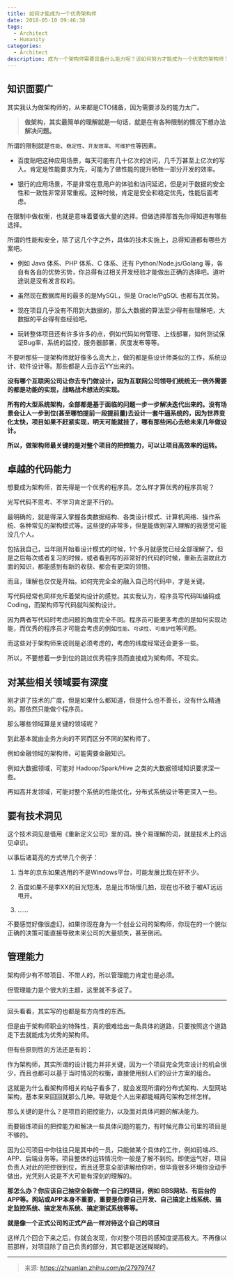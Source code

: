 ```yaml
---
title: 如何才能成为一个优秀架构师
date: 2018-05-10 09:46:38
tags:
  - Architect
  - Humanity
categories:
  - Architect
description: 成为一个架构师需要具备什么能力呢？该如何努力才能成为一个优秀的架构师？
---
```


## 知识面要广

其实我认为做架构师的，从来都是CTO储备，因为需要涉及的能力太广。

> **做架构，其实最简单的理解就是一句话，就是在有各种限制的情况下想办法解决问题。**

所谓的限制就是`性能`、`稳定性`、`开发效率`、`可维护性`等因素。

* 百度贴吧这种应用场景，每天可能有几十亿次的访问，几千万甚至上亿次的写入。肯定是性能要求为先，可能为了做性能的提升牺牲一部分开发的效率。

* 银行的应用场景，不是非常在意用户的体验和访问延迟，但是对于数据的安全性和一致性非常非常重视。这种时候，肯定是安全和稳定优先，性能后面考虑。

在限制中做权衡，也就是意味着要做大量的选择。但做选择那首先你得知道有哪些选择。

所谓的性能和安全，除了这几个字之外，具体的技术实施上，总得知道都有哪些方案吧。

* 例如 Java 体系、PHP 体系、C 体系、还有 Python/Node.js/Golang 等，各自有各自的优势劣势，你总得有过相关开发经验才能做出正确的选择吧。道听途说是没有发言权的。

* 虽然现在数据库用的最多的是MySQL，但是 Oracle/PgSQL 也都有其优势。

* 现在项目几乎没有不用到大数据的，那么大数据的算法至少得有些理解吧，大数据的平台得有些经验吧。

* 玩转整体项目还有许多许多的点，例如代码如何管理、上线部署，如何测试保证Bug率，系统的监控，服务器部署，灰度发布等等。

不要听那些一提架构师就好像多么高大上，做的都是些设计师类似的工作，系统设计、软件设计等。那些都是人云亦云YY出来的。

**没有哪个互联网公司让你去专门做设计，因为互联网公司领导们统统无一例外需要的都是功能的实现，战略战术想法的实现。**

**所有的大型系统架构，全部都是基于面临的问题一步一步解决迭代出来的。没有场景会让人一步到位(甚至哪怕提前一段提前量)去设计一套牛逼系统的，因为世界变化太快，项目如果不赶紧实现，明天可能就挂了，哪有那些闲心去给未来几年做设计。**

**所以，做架构师最关键的是对整个项目的把控能力，可以让项目高效率的运转。**

## 卓越的代码能力

想要成为架构师，首先得是一个优秀的程序员。怎么样才算优秀的程序员呢？

光写代码不思考、不学习肯定是不行的。

最明确的，就是得深入掌握各类数据结构、各类设计模式、计算机网络、操作系统、各种常见的架构模式等。这些提的非常多，但是能做到深入理解的我感觉可能没几个人。

包括我自己，当年刚开始看设计模式的时候，1个多月就感觉已经全部理解了。但是之后每次或者复习的时候，或者看到写的非常好的代码的时候，重新去温故此方面的知识，都能感到有新的收获、都会有更深的领悟。

而且，理解也仅仅是开始。如何完完全全的融入自己的代码中，才是关键。

写代码经常也同样充斥着架构设计的感觉。其实我认为，程序员写代码叫编码或Coding，而架构师写代码就叫架构设计。

因为两者写代码时考虑问题的角度完全不同。程序员可能更多考虑的是如何实现功能，而优秀的程序员才可能会考虑的例如`性能`、`可读性`、`可维护性`等问题。

而这些对于架构师来说则是必须考虑的，考虑的纬度经常还会更多一些。

所以，不要想着一步到位的跳过优秀程序员而直接成为架构师。不现实。

## 对某些相关领域要有深度

刚才讲了技术的广度，但是如果什么都知道，但是什么也不善长，没有什么精通的。那依然只能做个程序员。

那么哪些领域算是关键的领域呢？

到此基本就由业务方向的不同而区分不同的架构师了。

例如金融领域的架构师，可能需要金融知识。

例如大数据领域，可能对 Hadoop/Spark/Hive 之类的大数据领域知识要求深一些。

再如高并发领域，可能对整个系统的性能优化，分布式系统设计等更深入一些。

## 要有技术洞见

这个技术洞见是借用《重新定义公司》里的词。换个易理解的词，就是技术上的远见卓识。

以事后诸葛亮的方式举几个例子：

1. 当年的京东如果选用的不是Windows平台，可能发展比现在好不少。

2. 百度如果不是李XX的目光短浅，总是比市场慢几拍，现在也不致于被AT远远甩开。

3. ......

不要感觉好像很虚幻，如果你现在身为一个创业公司的架构师，你现在的一个貌似正确的决策可能直接导致未来公司的大量损失，甚至倒闭。



## 管理能力

架构师少有不带项目、不带人的，所以管理能力肯定也是必须。

但管理能力是个很大的主题，这里就不多说了。





------

回头看看，其实写的也都是些方向性的东西。

但是由于架构师职业的特殊性，真的很难给出一条具体的道路，只要按照这个道路走下去就能成为优秀的架构师。

但有些原则性的方法还是有的：

作为架构师，其实所谓的设计能力并非关键，因为一个项目完全凭空设计的机会很少，而且也都可以基于当时情况的权衡，直接使用别人们的设计方案的组合。

这就是为什么看架构师相关的帖子看多了，就会发现所谓的分布式架构、大型网站架构，基本来来回回就那么几种。导致是个人出来都能喊两句架构怎样怎样。

那么关键的是什么？是项目的把控能力，以及面对具体问题的解决能力。

而要锻炼项目的把控能力和解决一些具体问题的能力，有时候光靠公司里的项目是不够的。

因为公司项目中你往往只是其中的一员，只能做某个具体的工作，例如前端JS、APP、后端业务等。项目整体的运转情况你一般是了解不到的。即使运气好，项目负责人对此的把控很到位，而且还愿意全部讲解给你听，但毕竟很多环境你没动手做出，光凭别人说是不大可能有深刻的理解的。

**那怎么办？你应该自己抽空全新做一个自己的项目，例如 BBS网站、有后台的APP等。网站或APP本身不重要，重要是你要自己开发、自己搞定上线系统、搞定监控系统、搞定发布系统、搞定测试系统等等。**

**就是像一个正式公司的正式产品一样对待这个自己的项目**

这样几个回合下来之后，你就会发现，你对整个项目的感知度提高极大。不再像以前那样，对项目除了自己负责的部分，其它都是迷迷糊糊的。



---
> 来源: https://zhuanlan.zhihu.com/p/27979747